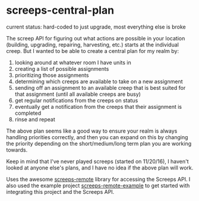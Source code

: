 # screeps-central-plan

current status: hard-coded to just upgrade, most everything else is broke

The screep API for figuring out what actions are possible in your location (building, upgrading, repairing, harvesting, etc.) starts at the individual creep.
But I wanted to be able to create a central plan for my realm by:
1. looking around at whatever room I have units in
2. creating a list of possible assignments
3. prioritizing those assignments
4. determining which creeps are available to take on a new assignment
5. sending off an assignment to an available creep that is best suited for that assignment (until all available creeps are busy)
6. get regular notifications from the creeps on status
7. eventually get a notification from the creeps that their assignment is completed
8. rinse and repeat

The above plan seems like a good way to ensure your realm is always handling priorities correctly, and then you can expand on this by changing the priority depending on the short/medium/long term plan you are working towards.

Keep in mind that I've never played screeps (started on 11/20/16), I haven't looked at anyone else's plans, and I have no idea if the above plan will work.

Uses the awesome [screeps-remote](https://github.com/overra/screeps-remote) library for accessing the Screeps API. I also used the example project [screeps-remote-example](https://github.com/troygoode/screeps-remote-example) to get started with integrating this project and the Screeps API.
